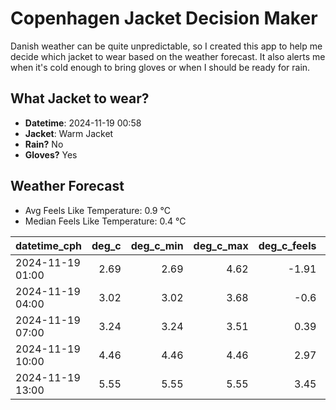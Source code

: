 
# Copenhagen Jacket Decision Maker

Danish weather can be quite unpredictable, so I created this app to help me decide which jacket to wear based on the weather forecast. 
It also alerts me when it's cold enough to bring gloves or when I should be ready for rain.

## What Jacket to wear?

- **Datetime**: 2024-11-19 00:58
- **Jacket**: Warm Jacket
- **Rain?** No
- **Gloves?** Yes

## Weather Forecast
- Avg Feels Like Temperature: 0.9 °C
- Median Feels Like Temperature: 0.4 °C

| datetime_cph     |   deg_c |   deg_c_min |   deg_c_max |   deg_c_feels | weather   | wind   | rain   |
|:-----------------|--------:|------------:|------------:|--------------:|:----------|:-------|:-------|
| 2024-11-19 01:00 |    2.69 |        2.69 |        4.62 |         -1.91 | Clear     | Medium | None   |
| 2024-11-19 04:00 |    3.02 |        3.02 |        3.68 |         -0.6  | Clear     | Low    | None   |
| 2024-11-19 07:00 |    3.24 |        3.24 |        3.51 |          0.39 | Clouds    | Low    | None   |
| 2024-11-19 10:00 |    4.46 |        4.46 |        4.46 |          2.97 | Clouds    | Low    | None   |
| 2024-11-19 13:00 |    5.55 |        5.55 |        5.55 |          3.45 | Clouds    | Low    | None   |
        